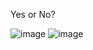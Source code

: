Yes or No?

![image](https://user-images.githubusercontent.com/94675218/183290916-03653b9d-610e-44dc-b984-60f3ca56a2ca.png)
![image](https://user-images.githubusercontent.com/94675218/183292383-c9df5e19-1dea-4b12-b6b8-c8e9aa2d308d.png)

